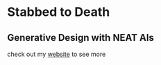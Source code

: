 # Stabbed to Death

## Generative Design with NEAT AIs
check out my [website](m-stevens.com/project/ai-game) to see more 
